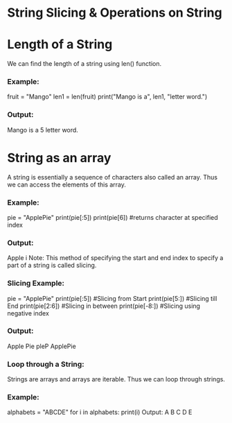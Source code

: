 # String Slicing & Operations on String

# Length of a String
We can find the length of a string using len() function.

### Example:
fruit = "Mango"
len1 = len(fruit)
print("Mango is a", len1, "letter word.")


### Output:
Mango is a 5 letter word.

# String as an array
A string is essentially a sequence of characters also called an array. Thus we can access the elements of this array.

### Example:
pie = "ApplePie"
print(pie[:5])
print(pie[6])	#returns character at specified index
### Output:
Apple
i
Note: This method of specifying the start and end index to specify a part of a string is called slicing.

### Slicing Example:
pie = "ApplePie"
print(pie[:5])      #Slicing from Start
print(pie[5:])      #Slicing till End
print(pie[2:6])     #Slicing in between
print(pie[-8:])     #Slicing using negative index
### Output:
Apple
Pie
pleP
ApplePie
### Loop through a String:
Strings are arrays and arrays are iterable. Thus we can loop through strings.

### Example:
alphabets = "ABCDE"
for i in alphabets:
    print(i)
Output:
A
B
C
D
E